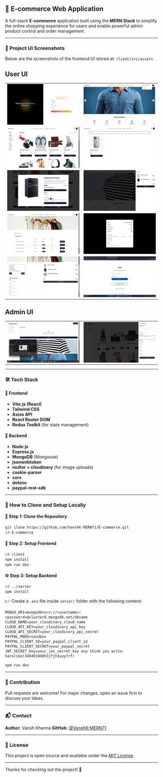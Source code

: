 ## 🛒 E-commerce Web Application

A full-stack **E-commerce** application built using the **MERN Stack** to simplify the online shopping experience for users and enable powerful admin product control and order management.

---

### 📸 Project UI Screenshots

Below are the screenshots of the frontend UI stored at:
`client/src/assets`

<h2>User UI</h2>

<table>
  <tr>
    <td><img src="https://github.com/VanshK-MERN71/E-commerce/blob/main/client/src/assets/Screenshot%202025-06-10%20113921.png" width="100%"/></td>
    <td><img src="https://github.com/VanshK-MERN71/E-commerce/blob/main/client/src/assets/Screenshot%202025-06-09%20141049.png" width="100%"/></td>
  </tr>
  <tr>
    <td><img src="https://github.com/VanshK-MERN71/E-commerce/blob/main/client/src/assets/Screenshot%202025-06-09%20141121.png" width="100%"/></td>
    <td><img src="https://github.com/VanshK-MERN71/E-commerce/blob/main/client/src/assets/Screenshot%202025-06-09%20141313.png" width="100%"/></td>
  </tr>
  <tr>
    <td><img src="https://github.com/VanshK-MERN71/E-commerce/blob/main/client/src/assets/Screenshot%202025-06-09%20141411.png" width="100%"/></td>
    <td><img src="https://github.com/VanshK-MERN71/E-commerce/blob/main/client/src/assets/Screenshot%202025-06-09%20141449.png" width="100%"/></td>
  </tr>
  <tr>
    <td><img src="https://github.com/VanshK-MERN71/E-commerce/blob/main/client/src/assets/Screenshot%202025-06-09%20141529.png" width="100%"/></td>
    <td><img src="https://github.com/VanshK-MERN71/E-commerce/blob/main/client/src/assets/Screenshot%202025-06-09%20141558.png" width="100%"/></td>
  </tr>
  <tr>
    <td><img src="https://github.com/VanshK-MERN71/E-commerce/blob/main/client/src/assets/Screenshot%202025-06-09%20141645.png" width="100%"/></td>
    <td><img src="https://github.com/VanshK-MERN71/E-commerce/blob/main/client/src/assets/Screenshot%202025-06-09%20142121.png" width="100%"/></td>
  </tr>
</table>

<h2>Admin UI</h2>

<table>
  <tr>
    <td><img src="https://github.com/VanshK-MERN71/E-commerce/blob/main/client/src/assets/Screenshot%202025-06-09%20142448.png" width="100%"/></td>
    <td><img src="https://github.com/VanshK-MERN71/E-commerce/blob/main/client/src/assets/Screenshot%202025-06-09%20142744.png" width="100%"/></td>
  </tr>
</table>

---

### 🛠️ Tech Stack

#### 🔷 Frontend

* **Vite.js (React)**
* **Tailwind CSS**
* **Axios API**
* **React Router DOM**
* **Redux Toolkit** (for state management)

#### 🔶 Backend

* **Node.js**
* **Express.js**
* **MongoDB** (Mongoose)
* **jsonwebtoken**
* **multer + cloudinary** (for image uploads)
* **cookie-parser**
* **cors**
* **dotenv**
* **paypal-rest-sdk**

---

### 🔧 How to Clone and Setup Locally

#### 📁 Step 1: Clone the Repository

```bash
git clone https://github.com/VanshK-MERN71/E-commerce.git
cd E-commerce
```

#### 🚀 Step 2: Setup Frontend

```bash
cd client
npm install
npm run dev
```

#### ⚙️ Step 3: Setup Backend

```bash
cd ../server
npm install
```

👉 Create a `.env` file inside `server/` folder with the following content:

```
MONGO_URI=mongodb+srv://<username>:<password>@cluster0.mongodb.net/dbname
CLOUD_NAME=your_cloudinary_cloud_name
CLOUD_API_KEY=your_cloudinary_api_key
CLOUD_API_SECRET=your_cloudinary_api_secret
PAYPAL_MODE=sandbox
PAYPAL_CLIENT_ID=your_paypal_client_id
PAYPAL_CLIENT_SECRET=your_paypal_secret
JWT_SECRET_Key=your_jwt_secret_key any think you write harelike(349493498h3jfjh3uyy7rf)
```

```bash
npm run dev
```

---

### 🤝 Contribution

Pull requests are welcome! For major changes, open an issue first to discuss your ideas.

---

### 📬 Contact

**Author:** Vansh Khanna
**GitHub:** [@VanshK-MERN71](https://github.com/VanshK-MERN71)

---

### 📄 License

This project is open source and available under the [MIT License](LICENSE).

---

Thanks for checking out the project! 🙌
